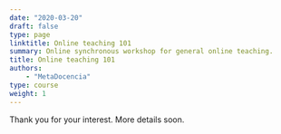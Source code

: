 ```yaml
---
date: "2020-03-20"
draft: false
type: page
linktitle: Online teaching 101
summary: Online synchronous workshop for general online teaching. 
title: Online teaching 101
authors: 
    - "MetaDocencia"
type: course
weight: 1
---
```


Thank you for your interest. More details soon.
